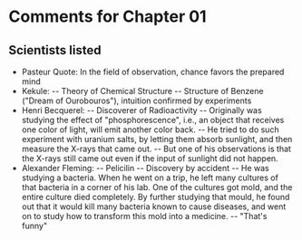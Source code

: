# Comments for Chapter 01

## Scientists listed

- Pasteur Quote: In the field of observation, chance favors the prepared mind
- Kekule:
-- Theory of Chemical Structure
-- Structure of Benzene ("Dream of Ourobouros"), intuition confirmed by experiments
- Henri Becquerel:
-- Discoverer of Radioactivity
-- Originally was studying the effect of "phosphorescence", i.e., an object that 
   receives one color of light, will emit another color back.
-- He tried to do such experiment with uranium salts, by letting them absorb sunlight,
   and then measure the X-rays that came out.
-- But one of his observations is that the X-rays still came out even if the input of 
   sunlight did not happen.
- Alexander Fleming:
-- Pelicilin -- Discovery by accident
-- He was studying a bacteria. When he went on a trip, he left many cultures of that bacteria 
   in a corner of his lab. One of the cultures got mold, and the entire culture died completely.
   By further studying that mould, he found out that it would kill many bacteria known to 
   cause diseases, and went on to study how to transform this mold into a medicine.
-- "That's funny"
